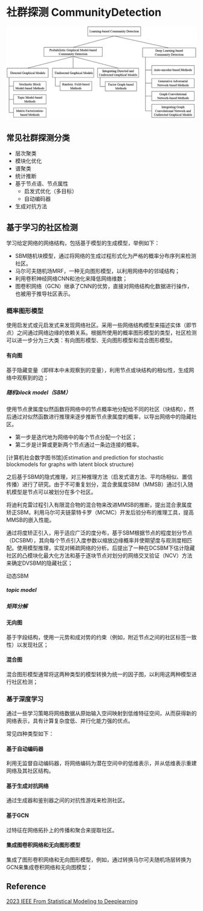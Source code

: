 <!--
 * @Author: Suez_kip 287140262@qq.com
 * @Date: 2023-12-17 18:45:45
 * @LastEditTime: 2023-12-19 10:52:16
 * @LastEditors: Suez_kip
 * @Description: 
-->
# 社群探测 CommunityDetection

![图 0](../images2/7ec5cb1a4fd29454456512a7b9db1476e42964355c2d0f7be12ce241ef2a6b44.png)  

## 常见社群探测分类

- 层次聚类
- 模块化优化
- 谱聚类
- 统计推断
- 基于节点语、节点属性
  - 启发式优化（多目标）
  - 自动编码器
- 生成对抗方法

## 基于学习的社区检测

学习给定网络的网络结构，包括基于模型的生成模型，举例如下：

- SBM随机块模型，通过将网络的生成过程形式化为严格的概率分布序列来检测社区。
- 马尔可夫随机场MRF，一种无向图形模型，以利用网络中的邻域结构；
- 利用卷积神经网络CNN和池化来降低网络维数；
- 图卷积网络（GCN）继承了CNN的优势，直接对网络结构化数据进行操作，也被用于推导社区表示。

### 概率图形模型

使用启发式或元启发式来发现网络社区。采用一些网络结构模型来描述实体（即节点）之间通过网络边缘的依赖关系。根据所使用的概率图形模型的类型，社区检测可以进一步分为三大类：有向图形模型、无向图形模型和混合图形模型。

#### 有向图

基于隐藏变量（即样本中未观察到的变量），利用节点或块结构的相似性，生成网络中观察到的边；

##### 随机block model（SBM）

使用节点隶属度似然函数将网络中的节点概率地分配给不同的社区（块结构），然后通过对似然函数进行推理来逐步推断节点隶属度的概率，以导出网络中的隐藏社区。

- 第一步是迭代地为网络中的每个节点分配一个社区；
- 第二步是计算或更新两个节点通过一条边连接的概率。

[计算机社会数字图书馆](Estimation and prediction for
stochastic blockmodels for graphs with latent block structure)

之后基于SBM的隐式推理，对三种推理方法（启发式谱方法、平均场相似、置信传播）进行了研究。由于不可重复划分，混合隶属度SBM（MMSB）通过引入随机模型是节点可以被划分在多个社区。

将迪利克雷过程引入有限混合物的混合物来改进MMSB的推断，提出混合隶属度矫正SBM，利用马尔可夫链蒙特卡罗（MCMC）开发后验分布的推理工具，提高MMSB的嵌入性能。

通过将度矫正引入，用于适应广泛的度分布，基于SBM根据节点的程度划分节点（DCSBM），其向每个节点引入度参数以缩放边缘概率并使期望度与观测度相匹配。使用模型推理，实现对稀疏网络的分析。后提出了一种在DCSBM下估计隐藏社区的凸模块化最大化方法和基于逐块节点对划分的网络交叉验证（NCV）方法来确定DVSBM的隐藏社区；

动态SBM

##### topic model

##### 矩阵分解

#### 无向图

基于字段结构，使用一元势和成对势的约束（例如，附近节点之间的社区标签一致性）以发现社区；

#### 混合图

混合图形模型通常将这两种类型的模型转换为统一的因子图，以利用这两种模型进行社区检测；

### 基于深度学习

通过一些学习策略将网络数据从原始输入空间映射到低维特征空间，从而获得新的网络表示，具有计算复杂度低、并行化能力强的优点。

常见四种类型如下：

#### 基于自动编码器

利用无监督自动编码器，将网络编码为潜在空间中的低维表示，并从低维表示重建网络及其社区结构。

#### 基于生成对抗网络

通过生成器和鉴别器之间的对抗性游戏来检测社区。

#### 基于GCN

过特征在网络拓扑上的传播和聚合来提取社区。

#### 集成图卷积网络和无向图形模型

集成了图形卷积网络和无向图形模型，例如，通过转换马尔可夫随机场层转换为GCN来集成卷积网络和无向图模型；

## Reference

[2023 IEEE From Statistical Modeling to Deeplearning](../%E5%85%B6%E4%BB%96%E5%88%86%E7%B1%BB/Graph/A_Survey_of_Community_Detection_Approaches_From_Statistical_Modeling_to_Deep_Learning.pdf)
